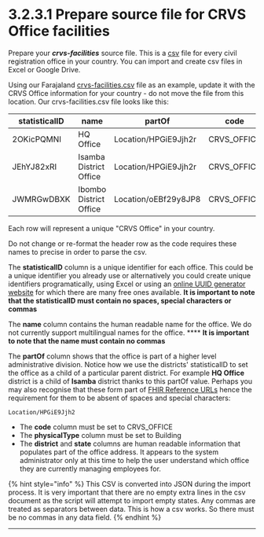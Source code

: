 # 3.2.3.1 Prepare source file for CRVS Office facilities

Prepare your _**crvs-facilities**_ source file.  This is a [csv](https://en.wikipedia.org/wiki/Comma-separated\_values) file for every civil registration office in your country.  You can import and create csv files in Excel or Google Drive.

Using our Farajaland [crvs-facilities.csv](https://github.com/opencrvs/opencrvs-farajaland/blob/master/src/features/facilities/source/crvs-facilities.csv) file as an example, update it with the CRVS Office information for your country - do not move the file from this location.  Our crvs-facilities.csv file looks like this:

| statisticalID | name                   | partOf               | code         | physicalType | district        | state            |
| ------------- | ---------------------- | -------------------- | ------------ | ------------ | --------------- | ---------------- |
| 2OKicPQMNI    | HQ Office              | Location/HPGiE9Jjh2r | CRVS\_OFFICE | Building     | Isamba District | Central Province |
| JEhYJ82xRI    | Isamba District Office | Location/HPGiE9Jjh2r | CRVS\_OFFICE | Building     | Isamba District | Central Province |
| JWMRGwDBXK    | Ibombo District Office | Location/oEBf29y8JP8 | CRVS\_OFFICE | Building     | Ibombo District | Central Province |

Each row will represent a unique "CRVS Office" in your country.

Do not change or re-format the header row as the code requires these names to precise in order to parse the csv.

The **statisticalID** column is a unique identifier for each office.  This could be a unique identifier you already use or alternatively you could create unique identifiers programatically, using Excel or using an [online UUID generator website](https://www.345tool.com/generator/random-id-generator) for which there are many free ones available.  **It is important to note that the statisticalID must contain no spaces, special characters or commas**

The **name** column contains the human readable name for the office.  We do not currently support multilingual names for the office.  **** **It is important to note that the name must contain no commas**

The **partOf** column shows that the office is part of a higher level administrative division.  Notice how we use the districts' statisticalID to set the office as a child of a particular parent district.   For example **HQ Office** district is a child of **Isamba** district thanks to this partOf value. Perhaps you may also recognise that these form part of [FHIR Reference URLs](https://www.hl7.org/fhir/references-definitions.html#Reference.reference) hence the requirement for them to be absent of spaces and special characters:

```
Location/HPGiE9Jjh2
```

* The **code** column must be set to CRVS\_OFFICE
* The **physicalType** column must be set to Building
* The **district** and **state** columns are human readable information that populates part of the office address. It appears to the system administrator only at this time to help the user understand which office they are currently managing employees for.&#x20;

{% hint style="info" %}
This CSV is converted into JSON during the import process.  It is very important that there are no empty extra lines in the csv document as the script will attempt to import empty states.  Any commas are treated as separators between data.  This is how a csv works.  So there must be no commas in any data field.
{% endhint %}

****

